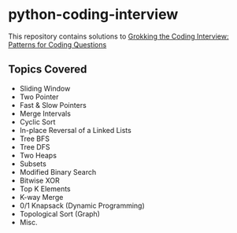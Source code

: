 # python-coding-interview

This repository contains solutions to [Grokking the Coding Interview: Patterns for Coding Questions](https://designgurus.org/course/grokking-the-coding-interview)

## Topics Covered

- Sliding Window
- Two Pointer
- Fast & Slow Pointers
- Merge Intervals
- Cyclic Sort 
- In-place Reversal of a Linked Lists
- Tree BFS
- Tree DFS
- Two Heaps
- Subsets
- Modified Binary Search
- Bitwise XOR
- Top K Elements
- K-way Merge
- 0/1 Knapsack (Dynamic Programming)
- Topological Sort (Graph)
- Misc.